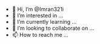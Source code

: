 - 👋 Hi, I’m @Imran321i
- 👀 I’m interested in ...
- 🌱 I’m currently learning ...
- 💞️ I’m looking to collaborate on ...
- 📫 How to reach me ...

<!---
Imran321i/Imran321i is a ✨ special ✨ repository because its `README.md` (this file) appears on your GitHub profile.
You can click the Preview link to take a look at your changes.
--->
